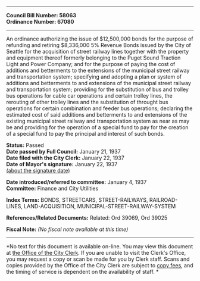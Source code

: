* * * * *  
  
**Council Bill Number: [](#h0)[](#h2)58063**   
**Ordinance Number: 67080**  
  
* * * * *  
  
An ordinance authorizing the issue of $12,500,000 bonds for the purpose of refunding and retiring $8,336,000 5% Revenue Bonds issued by the City of Seattle for the acquisition of street railway lines together with the property and equipment thereof formerly belonging to the Puget Sound Traction Light and Power Company; and for the purpose of paying the cost of additions and betterments to the extensions of the municipal street railway and transportation system; specifying and adopting a plan or system of additions and betterments to and extensions of the municipal street railway and transportation system; providing for the substitution of bus and trolley bus operations for cable car operations and certain trolley lines, the rerouting of other trolley lines and the substitution of throught bus operations for certain combination and feeder bus operations; declaring the estimated cost of said additions and betterments to and extensions of the existing municipal street railway and transportation system as near as may be and providing for the operation of a special fund to pay for the creation of a special fund to pay the principal and interest of such bonds.  
  
**Status:** Passed   
**Date passed by Full Council:** January 21, 1937   
**Date filed with the City Clerk:** January 22, 1937   
**Date of Mayor's signature:** January 22, 1937   
[(about the signature date)](/~public/approvaldate.htm)   
  
  
**Date introduced/referred to committee:** January 4, 1937   
**Committee:** Finance and City Utilities   
  
**Index Terms:** BONDS, STREETCARS, STREET-RAILWAYS, RAILROAD-LINES, LAND-ACQUISITION, MUNICIPAL-STREET-RAILWAY-SYSTEM  
  
**References/Related Documents:** Related: Ord 39069, Ord 39025  
  
**Fiscal Note:** *(No fiscal note available at this time)*  
  
* * * * *  
  
*No text for this document is available on-line. You may view this document at [the Office of the City Clerk](http://www.seattle.gov/leg/clerk/contactUs.htm). If you are unable to visit the Clerk's Office, you may request a copy or scan be made for you by Clerk staff. Scans and copies provided by the Office of the City Clerk are subject to [copy fees](http://clerk.seattle.gov/~public/clerkfees.htm), and the timing of service is dependent on the availability of staff. *  
  
  
